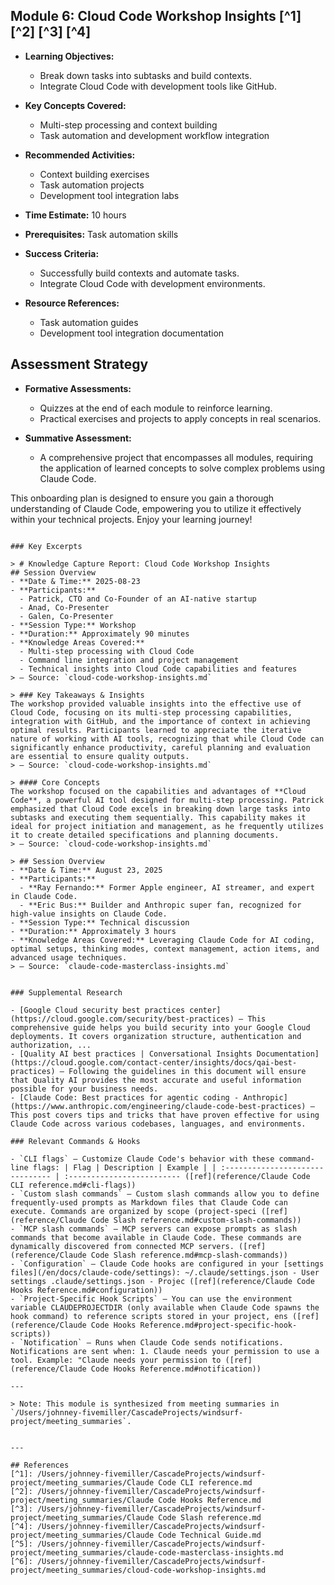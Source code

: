 ## Module 6: Cloud Code Workshop Insights [^1] [^2] [^3] [^4]

- **Learning Objectives:**
  - Break down tasks into subtasks and build contexts.
  - Integrate Cloud Code with development tools like GitHub.

- **Key Concepts Covered:**
  - Multi-step processing and context building
  - Task automation and development workflow integration

- **Recommended Activities:**
  - Context building exercises
  - Task automation projects
  - Development tool integration labs

- **Time Estimate:** 10 hours

- **Prerequisites:** Task automation skills

- **Success Criteria:**
  - Successfully build contexts and automate tasks.
  - Integrate Cloud Code with development environments.

- **Resource References:**
  - Task automation guides
  - Development tool integration documentation

## Assessment Strategy

- **Formative Assessments:**
  - Quizzes at the end of each module to reinforce learning.
  - Practical exercises and projects to apply concepts in real scenarios.

- **Summative Assessment:**
  - A comprehensive project that encompasses all modules, requiring the application of learned concepts to solve complex problems using Claude Code.

This onboarding plan is designed to ensure you gain a thorough understanding of Claude Code, empowering you to utilize it effectively within your technical projects. Enjoy your learning journey!
```

### Key Excerpts

> # Knowledge Capture Report: Cloud Code Workshop Insights
## Session Overview
- **Date & Time:** 2025-08-23
- **Participants:** 
  - Patrick, CTO and Co-Founder of an AI-native startup
  - Anad, Co-Presenter
  - Galen, Co-Presenter
- **Session Type:** Workshop
- **Duration:** Approximately 90 minutes
- **Knowledge Areas Covered:** 
  - Multi-step processing with Cloud Code
  - Command line integration and project management
  - Technical insights into Cloud Code capabilities and features
> — Source: `cloud-code-workshop-insights.md`

> ### Key Takeaways & Insights
The workshop provided valuable insights into the effective use of Cloud Code, focusing on its multi-step processing capabilities, integration with GitHub, and the importance of context in achieving optimal results. Participants learned to appreciate the iterative nature of working with AI tools, recognizing that while Cloud Code can significantly enhance productivity, careful planning and evaluation are essential to ensure quality outputs.
> — Source: `cloud-code-workshop-insights.md`

> #### Core Concepts
The workshop focused on the capabilities and advantages of **Cloud Code**, a powerful AI tool designed for multi-step processing. Patrick emphasized that Cloud Code excels in breaking down large tasks into subtasks and executing them sequentially. This capability makes it ideal for project initiation and management, as he frequently utilizes it to create detailed specifications and planning documents.
> — Source: `cloud-code-workshop-insights.md`

> ## Session Overview
- **Date & Time:** August 23, 2025
- **Participants:**
  - **Ray Fernando:** Former Apple engineer, AI streamer, and expert in Claude Code.
  - **Eric Bus:** Builder and Anthropic super fan, recognized for high-value insights on Claude Code.
- **Session Type:** Technical discussion
- **Duration:** Approximately 3 hours
- **Knowledge Areas Covered:** Leveraging Claude Code for AI coding, optimal setups, thinking modes, context management, action items, and advanced usage techniques.
> — Source: `claude-code-masterclass-insights.md`


### Supplemental Research

- [Google Cloud security best practices center](https://cloud.google.com/security/best-practices) — This comprehensive guide helps you build security into your Google Cloud deployments. It covers organization structure, authentication and authorization, ...
- [Quality AI best practices | Conversational Insights Documentation](https://cloud.google.com/contact-center/insights/docs/qai-best-practices) — Following the guidelines in this document will ensure that Quality AI provides the most accurate and useful information possible for your business needs.
- [Claude Code: Best practices for agentic coding - Anthropic](https://www.anthropic.com/engineering/claude-code-best-practices) — This post covers tips and tricks that have proven effective for using Claude Code across various codebases, languages, and environments.

### Relevant Commands & Hooks

- `CLI flags` — Customize Claude Code's behavior with these command-line flags: | Flag | Description | Example | | :------------------------------- | :------------------------- ([ref](reference/Claude Code CLI reference.md#cli-flags))
- `Custom slash commands` — Custom slash commands allow you to define frequently-used prompts as Markdown files that Claude Code can execute. Commands are organized by scope (project-speci ([ref](reference/Claude Code Slash reference.md#custom-slash-commands))
- `MCP slash commands` — MCP servers can expose prompts as slash commands that become available in Claude Code. These commands are dynamically discovered from connected MCP servers. ([ref](reference/Claude Code Slash reference.md#mcp-slash-commands))
- `Configuration` — Claude Code hooks are configured in your [settings files](/en/docs/claude-code/settings): ~/.claude/settings.json - User settings .claude/settings.json - Projec ([ref](reference/Claude Code Hooks Reference.md#configuration))
- `Project-Specific Hook Scripts` — You can use the environment variable CLAUDEPROJECTDIR (only available when Claude Code spawns the hook command) to reference scripts stored in your project, ens ([ref](reference/Claude Code Hooks Reference.md#project-specific-hook-scripts))
- `Notification` — Runs when Claude Code sends notifications. Notifications are sent when: 1. Claude needs your permission to use a tool. Example: "Claude needs your permission to ([ref](reference/Claude Code Hooks Reference.md#notification))

---

> Note: This module is synthesized from meeting summaries in `/Users/johnney-fivemiller/CascadeProjects/windsurf-project/meeting_summaries`.


---

## References
[^1]: /Users/johnney-fivemiller/CascadeProjects/windsurf-project/meeting_summaries/Claude Code CLI reference.md
[^2]: /Users/johnney-fivemiller/CascadeProjects/windsurf-project/meeting_summaries/Claude Code Hooks Reference.md
[^3]: /Users/johnney-fivemiller/CascadeProjects/windsurf-project/meeting_summaries/Claude Code Slash reference.md
[^4]: /Users/johnney-fivemiller/CascadeProjects/windsurf-project/meeting_summaries/Claude Code Technical Guide.md
[^5]: /Users/johnney-fivemiller/CascadeProjects/windsurf-project/meeting_summaries/claude-code-masterclass-insights.md
[^6]: /Users/johnney-fivemiller/CascadeProjects/windsurf-project/meeting_summaries/cloud-code-workshop-insights.md
